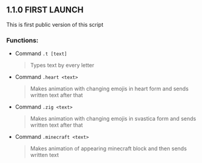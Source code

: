 ## 1.1.0 FIRST LAUNCH

This is first public version of this script

### Functions:

+ Command `.t [text]` 
  > Types text by every letter

+ Command `.heart <text>`
  > Makes animation with changing emojis in heart form and sends written text after that 

+ Command `.zig <text>`
  > Makes animation with changing emojis in svastica form and sends written text after that

+ Command `.minecraft <text>`
  > Makes animation of appearing minecraft block and then sends written text

